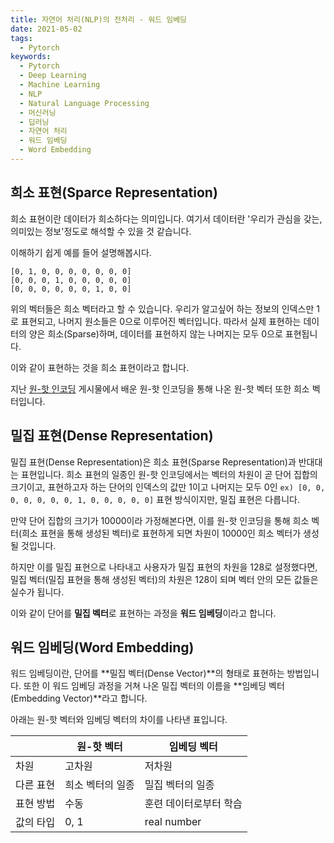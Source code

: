```yaml
---
title: 자연어 처리(NLP)의 전처리 - 워드 임베딩
date: 2021-05-02
tags:
  - Pytorch
keywords:
  - Pytorch
  - Deep Learning
  - Machine Learning
  - NLP
  - Natural Language Processing
  - 머신러닝
  - 딥러닝
  - 자연어 처리
  - 워드 임베딩
  - Word Embedding
---
```


## 희소 표현(Sparce Representation)

희소 표현이란 데이터가 희소하다는 의미입니다. 여기서 데이터란 '우리가 관심을 갖는, 의미있는 정보'정도로 해석할 수 있을 것 같습니다.

이해하기 쉽게 예를 들어 설명해봅시다.

```
[0, 1, 0, 0, 0, 0, 0, 0, 0]
[0, 0, 0, 1, 0, 0, 0, 0, 0]
[0, 0, 0, 0, 0, 0, 1, 0, 0]

```
위의 벡터들은 희소 벡터라고 할 수 있습니다. 우리가 알고싶어 하는 정보의 인덱스만 1로 표현되고, 나머지 원소들은 0으로 이루어진 벡터입니다. 따라서 실제 표현하는 데이터의 양은 희소(Sparse)하며, 데이터를 표현하지 않는 나머지는 모두 0으로 표현됩니다.

이와 같이 표현하는 것을 희소 표현이라고 합니다.

지난 [원-핫 인코딩](https://mintyu.github.io/Pytorch04/) 게시물에서 배운 원-핫 인코딩을 통해 나온 원-핫 벡터 또한 희소 벡터입니다.

## 밀집 표현(Dense Representation)

밀집 표현(Dense Representation)은 희소 표현(Sparse Representation)과 반대대는 표현입니다. 희소 표현의 일종인 원-핫 인코딩에서는 벡터의 차원이 곧 단어 집합의 크기이고, 표현하고자 하는 단어의 인덱스의 값만 1이고 나머지는 모두 0인 `ex) [0, 0, 0, 0, 0, 0, 0, 1, 0, 0, 0, 0, 0]` 표현 방식이지만, 밀집 표현은 다릅니다.

만약 단어 집합의 크기가 10000이라 가정해본다면, 이를 원-핫 인코딩을 통해 희소 벡터(희소 표현을 통해 생성된 벡터)로 표현하게 되면 차원이 10000인 희소 벡터가 생성될 것입니다.

하지만 이를 밀집 표현으로 나타내고 사용자가 밀집 표현의 차원을 128로 설정했다면, 밀집 벡터(밀집 표현을 통해 생성된 벡터)의 차원은 128이 되며 벡터 안의 모든 값들은 실수가 됩니다.

이와 같이 단어를 **밀집 벡터**로 표현하는 과정을 **워드 임베딩**이라고 합니다.


## 워드 임베딩(Word Embedding)

워드 임베딩이란, 단어를 **밀집 벡터(Dense Vector)**의 형태로 표현하는 방법입니다. 또한 이 워드 임베딩 과정을 거쳐 나온 밀집 벡터의 이름을 **임베딩 벡터(Embedding Vector)**라고 합니다.

아래는 원-핫 벡터와 임베딩 벡터의 차이를 나타낸 표입니다.

| |원-핫 벡터|임베딩 벡터|
|------|---|---|
|차원|고차원|저차원|
|다른 표현|희소 벡터의 일종|밀집 벡터의 일종|
|표현 방법|수동|훈련 데이터로부터 학습|
|값의 타입|0, 1|real number|
